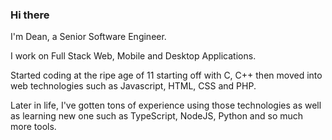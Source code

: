 ### Hi there

I'm Dean, a Senior Software Engineer.

I work on Full Stack Web, Mobile and Desktop Applications.

Started coding at the ripe age of 11 starting off with C, C++ then moved into web technologies such as Javascript, HTML, CSS and PHP.

Later in life, I've gotten tons of experience using those technologies as well as learning new one such as TypeScript, NodeJS, Python and so much more tools.


